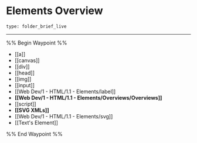 # Elements Overview
 
```ccard
type: folder_brief_live
```
 
---

%% Begin Waypoint %%
- [[a]]
- [[canvas]]
- [[div]]
- [[head]]
- [[img]]
- [[input]]
- [[Web Dev/1 - HTML/1.1 - Elements/label]]
- **[[Web Dev/1 - HTML/1.1 - Elements/Overviews/Overviews]]**
- [[script]]
- **[[SVG XMLs]]**
- [[Web Dev/1 - HTML/1.1 - Elements/svg]]
- [[Text's Element]]

%% End Waypoint %%